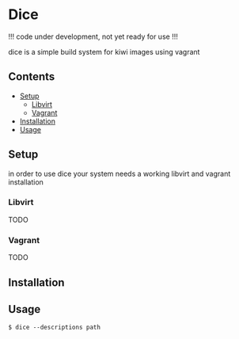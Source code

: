# Dice

!!! code under development, not yet ready for use !!!

dice is a simple build system for kiwi images using vagrant

## Contents

  * [Setup](#setup)
    - [Libvirt](#libvirt)
    - [Vagrant](#vagrant)
  * [Installation](#installation)
  * [Usage](#usage)

## Setup

in order to use dice your system needs a working libvirt and
vagrant installation

### Libvirt

TODO

### Vagrant

TODO

## Installation

## Usage

    $ dice --descriptions path
